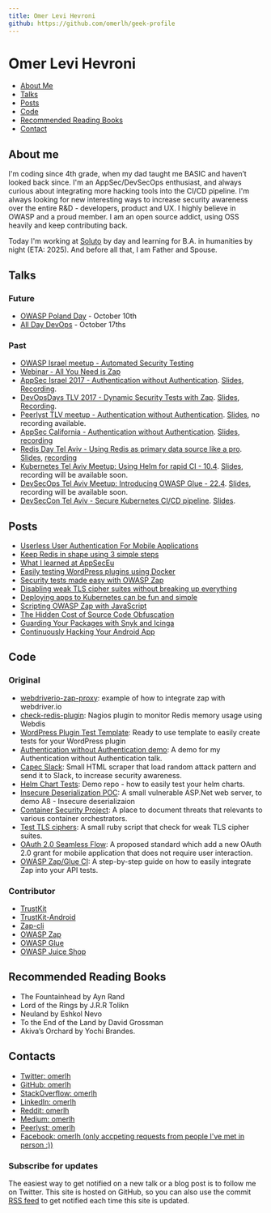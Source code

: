 ```yaml
---
title: Omer Levi Hevroni
github: https://github.com/omerlh/geek-profile
---
```


# Omer Levi Hevroni

 - [About Me](#about-me)
 - [Talks](#talks)
 - [Posts](#posts)
 - [Code](#code)
 - [Recommended Reading Books](#recommended-reading-books)
 - [Contact](#contacts)

## About me
I'm coding since 4th grade, when my dad taught me BASIC and haven’t looked back since. I'm an AppSec/DevSecOps enthusiast, and always curious about integrating more hacking tools into the CI/CD pipeline. I'm always looking for new interesting ways to increase security awareness over the entire R&D - developers, product and UX. I highly believe in OWASP and a proud member. I am an open source addict, using OSS heavily and keep contributing back. 

Today I'm working at [Soluto](https://www.solutotlv.com) by day and learning for B.A. in humanities by night (ETA: 2025). And  before all that, I am Father and Spouse.

## Talks

### Future 
 - [OWASP Poland Day](https://owaspday.pl/) - October 10th
 - [All Day DevOps](https://www.alldaydevops.com/) - October 17ths

### Past
- [OWASP Israel meetup - Automated Security Testing](https://www.slideshare.net/SolutoTLV/automated-security-testing-74232725)
- [Webinar - All You Need is Zap](https://www.youtube.com/watch?v=AQX84p9NhqY)
- [AppSec Israel 2017 - Authentication without Authentication](https://owaspappsecisrael2017.sched.com/event/CSDJ?iframe=no). [Slides](https://www.slideshare.net/SolutoTLV/app-sec-il), [Recording](https://www.youtube.com/watch?v=EOB6WiDXADo&t=40s).
- [DevOpsDays TLV 2017 - Dynamic Security Tests with Zap](https://www.devopsdays.org/events/2017-tel-aviv/program/yshay-yaacobi). [Slides](https://www.slideshare.net/SolutoTLV/all-you-need-is-zap-slide-share-81919046), [Recording](https://www.youtube.com/watch?v=-xWqdxOK-Ao&t=50s).
- [Peerlyst TLV meetup - Authentication without Authentication](https://www.meetup.com/PeerlystTelAviv/events/244892165/?rv=ea1&_af=event&_af_eid=244892165&https=on). [Slides](https://www.slideshare.net/SolutoTLV/authentication-without-authentication-peerlyst-meetuo), no recording available.
- [AppSec California - Authentication without Authentication](https://appseccalifornia2018.sched.com/event/CuR0/authentication-without-authentication). [Slides](https://www.slideshare.net/SolutoTLV/authentication-without-authentication-appsec-california), [recording](https://www.youtube.com/watch?v=57FrvVvIq6I&index=21&list=PLpr-xdpM8wG-mJASEZ4TqFYtiRgasd-ki&t=0s)
- [Redis Day Tel Aviv - Using Redis as primary data source like a pro](https://www.eventbrite.com/e/redis-day-tlv-2018-registration-41778371233). [Slides](https://www.slideshare.net/SolutoTLV/storing-data-in-redis-like-a-pro), [recording](https://www.youtube.com/watch?v=7bdaR5jNe54&t=0s&list=PL83Wfqi-zYZGfjMxkcfumJdVTYEdAMyom&index=12)
- [Kubernetes Tel Aviv Meetup: Using Helm for rapid CI - 10.4](https://www.meetup.com/Kubernetes-Tel-Aviv/events/248536747/). [Slides](https://www.slideshare.net/SolutoTLV/kubernetes-deployment-without-hassle-93443887), recording will be available soon.
- [DevSecOps Tel Aviv Meetup: Introducing OWASP Glue - 22.4](https://www.meetup.com/DevSecOps-Israel/events/247354428/comments/489314564/?). [Slides](https://www.slideshare.net/SolutoTLV/owasp-glue), recording will be available soon.
- [DevSecCon Tel Aviv - Secure Kubernetes CI/CD pipeline](https://www.devseccon.com/tel-aviv-2018/session/secure-pipeline-weve-built-secure-kubernetes-ci-cd-pipeline/). [Slides](https://www.slideshare.net/SolutoTLV/security-testing-for-containerized-applications).

## Posts
- [Userless User Authentication For Mobile Applications](https://blog.solutotlv.com/userless-mobile-authentication/?utm_source=omerlh)
- [Keep Redis in shape using 3 simple steps](https://blog.solutotlv.com/keep-redis-shape-3-simple-steps/?utm_source=omerlh)
- [What I learned at AppSecEu](https://blog.solutotlv.com/my-thoughts-appseceurope/?utm_source=omerlh)
- [Easily testing WordPress plugins using Docker](https://blog.solutotlv.com/testing-wordpress-plugins-easy/?utm_source=omerlh)
- [Security tests made easy with OWASP Zap](https://blog.solutotlv.com/dynamic-security-testing-made-easy/?utm_source=omerlh)
- [Disabling weak TLS cipher suites without breaking up everything](https://blog.solutotlv.com/disable-weak-tls-cipher-suites-carefully/?utm_source=omerlh)
- [Deploying apps to Kubernetes can be fun and simple](https://blog.solutotlv.com/deploying-kubernetes-like-a-pro/?utm_source=omerlh)
- [Scripting OWASP Zap with JavaScript](https://medium.com/@omerlh/how-to-scripting-owasp-zap-with-javascript-1c1898b1e7e0)
- [The Hidden Cost of Source Code Obfuscation](https://medium.com/@omerlh/the-price-of-source-code-obfuscation-6feadd89f98a)
- [Guarding Your Packages with Snyk and Icinga](https://medium.com/@omerlh/guarding-your-packages-with-snyk-and-icinga-667798cac6cc)
- [Continuously Hacking Your Android App](https://medium.com/@omerlh/how-to-continuously-hacking-your-app-c8b32d1633ad)

## Code

### Original
- [webdriverio-zap-proxy](https://github.com/Soluto/webdriverio-zap-proxy): example of how to integrate zap with webdriver.io
- [check-redis-plugin](https://github.com/Soluto/check-redis-plugin): Nagios plugin to monitor Redis memory usage using Webdis
- [WordPress Plugin Test Template](https://github.com/Soluto/wordpress-plugin-tests-template): Ready to use template to easily create tests for your WordPress plugin
- [Authentication without Authentication demo](https://github.com/Soluto/authentication-without-authentication-demo): A demo for my Authentication without Authentication talk.
- [Capec Slack](https://github.com/omerlh/capec-slack): Small HTML scraper that load random attack pattern and send it to Slack, to increase security awareness.
- [Helm Chart Tests](https://github.com/omerlh/helm-chart-tests-demo): Demo repo - how to easily test your helm charts.
- [Insecure Deserialization POC](https://github.com/omerlh/insecure-deserialisation-net-poc): A small vulnerable ASP.Net web server, to demo A8 - Insecure deserializaion
- [Container Security Project](https://github.com/Soluto/containers-security-project): A place to document threats that relevants to various container orchestrators.
- [Test TLS ciphers](https://github.com/Soluto/test-ssl-cipher-suites): A small ruby script that check for weak TLS cipher suites.
- [OAuth 2.0 Seamless Flow](https://github.com/Soluto/oauth-jwt-otp-client-assertion): A proposed standard which add a new OAuth 2.0 grant for mobile application that does not require user interaction.
- [OWASP Zap/Glue CI](https://github.com/Soluto/owasp-zap-glue-ci-images): A step-by-step guide on how to easily integrate Zap into your API tests.


### Contributor
 - [TrustKit](https://github.com/datatheorem/TrustKit)
 - [TrustKit-Android](https://github.com/datatheorem/TrustKit-Android)
 - [Zap-cli](https://github.com/Grunny/zap-cli/graphs)
 - [OWASP Zap](https://github.com/zaproxy/zaproxy)
 - [OWASP Glue](https://github.com/OWASP/glue)
 - [OWASP Juice Shop](https://github.com/bkimminich/juice-shop)

## Recommended Reading Books
- The Fountainhead by Ayn Rand
- Lord of the Rings by J.R.R Tolikn
- Neuland by Eshkol Nevo
- To the End of the Land by David Grossman
- Akiva’s Orchard by Yochi Brandes.

## Contacts
- [Twitter: omerlh](https://twitter.com/omerlh)
- [GitHub: omerlh](https://github.com/omerlh)
- [StackOverflow: omerlh](https://stackoverflow.com/users/4792970/omer-levi-hevroni)
- [LinkedIn: omerlh](https://www.linkedin.com/in/omerlh/)
- [Reddit: omerlh ](https://www.reddit.com/user/omerlh)
- [Medium: omerlh](https://medium.com/@omerlh/)
- [Peerlyst: omerlh](https://www.peerlyst.com/users/omer-levi-hevroni/info?trk=user_dropdown)
- [Facebook: omerlh (only accpeting requests from people I've met in person :))](https://www.facebook.com/omerlh)

### Subscribe for updates
The easiest way to get notified on a new talk or a blog post is to follow me on Twitter. 
This site is hosted on GitHub, so you can also use the commit [RSS feed](https://github.com/omerlh/geek-profile/commits/master.atom) to get notified each time this site is updated.